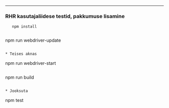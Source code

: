 

---


### RHR kasutajaliidese testid, pakkumuse lisamine  


```
   npm install 


```
npm run webdriver-update
``` 

* Teises aknas
```
npm run webdriver-start
```
```
npm run build
```

* Jooksuta
```
npm test
```
